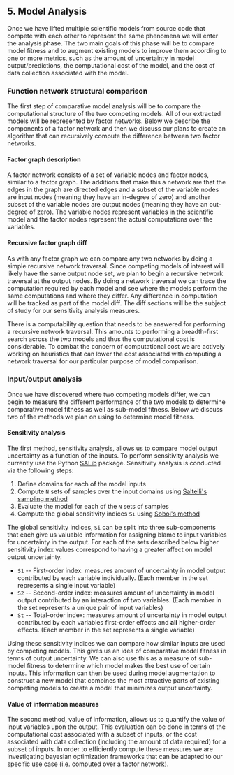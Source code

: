 ## 5. Model Analysis
Once we have lifted multiple scientific models from source code that
compete with each other to represent the same phenomena we will enter
the analysis phase. The two main goals of this phase will be to compare
model fitness and to augment existing models to improve them according
to one or more metrics, such as the amount of uncertainty in model
output/predictions, the computational cost of the model, and the cost of
data collection associated with the model.

### Function network structural comparison
The first step of comparative model analysis will be to compare the computational structure of the two competing models. All of our extracted models will be represented by factor networks. Below we describe the components of a factor network and then we discuss our plans to create an algorithm that can recursively compute the difference between two factor networks.

#### Factor graph description
A factor network consists of a set of variable nodes and factor nodes, similar to a factor graph. The additions that make this a network are that the edges in the graph are directed edges and a subset of the variable nodes are input nodes (meaning they have an in-degree of zero) and another subset of the variable nodes are output nodes (meaning they have an out-degree of zero). The variable nodes represent variables in the scientific model and the factor nodes represent the actual computations over the variables.

#### Recursive factor graph diff
As with any factor graph we can compare any two networks by doing a simple recursive network traversal. Since competing models of interest will likely have the same output node set, we plan to begin a recursive network traversal at the output nodes. By doing a network traversal we can trace the computation required by each model and see where the models perform the same computations and where they differ. Any difference in computation will be tracked as part of the model diff. The diff sections will be the subject of study for our sensitivity analysis measures.

There is a computability question that needs to be answered for performing a recursive network traversal. This amounts to performing a breadth-first search across the two models and thus the computational cost is considerable. To combat the concern of computational cost we are actively working on heuristics that can lower the cost associated with computing a network traversal for our particular purpose of model comparison.

### Input/output analysis
Once we have discovered where two competing models differ, we can begin to measure the different performance of the two models to determine comparative model fitness as well as sub-model fitness. Below we discuss two of the methods we plan on using to determine model fitness.  

#### Sensitivity analysis
The first method, sensitivity analysis, allows us to compare model output uncertainty as a function of the inputs. To perform sensitivity analysis we currently use the Python [SALib](https://salib.readthedocs.io/en/latest/index.html) package. Sensitivity analysis is conducted via the following steps:
1. Define domains for each of the model inputs
2. Compute `N` sets of samples over the input domains using [Saltelli's sampling method](https://www.sciencedirect.com/science/article/pii/S0010465509003087)
3. Evaluate the model for each of the `N` sets of samples
4. Compute the global sensitivity indices `Si` using [Sobol's method](https://www.sciencedirect.com/science/article/abs/pii/S0378475400002706)

The global sensitivity indices, `Si` can be split into three sub-components that each give us valuable information for assigning blame to input variables for uncertainty in the output. For each of the sets described below higher sensitivity index values correspond to having a greater affect on model output uncertainty.

- `S1` -- First-order index: measures amount of uncertainty in model output contributed by each variable individually. (Each member in the set represents a single input variable)
- `S2` -- Second-order index: measures amount of uncertainty in model output contributed by an interaction of two variables. (Each member in the set represents a unique pair of input variables)
- `St` -- Total-order index: measures amount of uncertainty in model output contributed by each variables first-order effects and **all** higher-order effects. (Each member in the set represents a single variable)

Using these sensitivity indices we can compare how similar inputs are used by competing models. This gives us an idea of comparative model fitness in terms of output uncertainty. We can also use this as a measure of sub-model fitness to determine which model makes the best use of certain inputs. This information can then be used during model augmentation to construct a new model that combines the most attractive parts of existing competing models to create a model that minimizes output uncertainty.

#### Value of information measures
The second method, value of information, allows us to quantify the value of input variables upon the output. This evaluation can be done in terms of the computational cost associated with a subset of inputs, or the cost associated with data collection (including the amount of data required) for a subset of inputs. In order to efficiently compute these measures we are investigating bayesian optimization frameworks that can be adapted to our specific use case (i.e. computed over a factor network).
